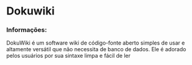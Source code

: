 # Dokuwiki

### Informações:

DokuWiki é um software wiki de código-fonte aberto simples de usar e altamente versátil que não necessita de banco de dados. Ele é adorado pelos usuários por sua sintaxe limpa e fácil de ler
